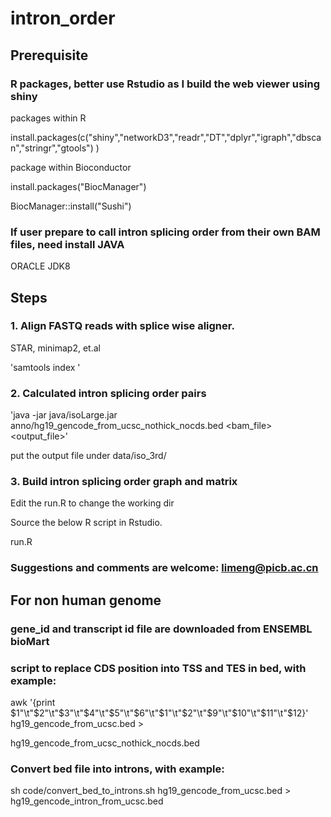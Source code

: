 # intron_order

## Prerequisite

### R packages, better use Rstudio as I build the web viewer using shiny

packages within R

install.packages(c("shiny","networkD3","readr","DT","dplyr","igraph","dbscan","stringr","gtools") )


package within Bioconductor

install.packages("BiocManager")

BiocManager::install("Sushi")


### If user prepare to call intron splicing order from their own BAM files, need install JAVA
ORACLE JDK8


## Steps

### 1. Align FASTQ reads with splice wise aligner. 
STAR, minimap2, et.al

'samtools index <Bam file>'

### 2. Calculated intron splicing order pairs
'java -jar java/isoLarge.jar  anno/hg19_gencode_from_ucsc_nothick_nocds.bed  <bam_file> <output_file>'

put the output file under data/iso_3rd/

### 3. Build intron splicing order graph and matrix
Edit the run.R to change the working dir

Source the below R script in Rstudio.

run.R

### Suggestions and comments are welcome:  limeng@picb.ac.cn




## For non human genome

### gene_id and transcript id file are downloaded from ENSEMBL bioMart

### script to replace CDS position into TSS and TES in bed, with example:
awk '{print $1"\t"$2"\t"$3"\t"$4"\t"$5"\t"$6"\t"$1"\t"$2"\t"$9"\t"$10"\t"$11"\t"$12}' hg19_gencode_from_ucsc.bed >

hg19_gencode_from_ucsc_nothick_nocds.bed

### Convert bed file into introns, with example:
sh code/convert_bed_to_introns.sh hg19_gencode_from_ucsc.bed > hg19_gencode_intron_from_ucsc.bed



